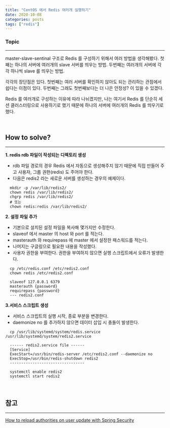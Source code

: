 ```yaml
---
title: "CentOS 에서 Redis 여러개 실행하기"
date: 2020-10-08
categories: posts
tags: ["redis"]
---
```


### **Topic**
---
master-slave-sentinal 구조로 Redis 를 구성하기 위해서 여러 방법을 생각해봤다. 첫째는 하나의 서버에 여러개의 slave 서버를 띄우는 방법. 두번째는 여러개의 서버에 각각 하나씩 slave 를 띄우는 방법.

각각의 장단점은 있다. 첫번째는 여러 서버를 확인하지 않아도 되는 관리하는 관점에서 쉽다는 이점이 있다. 두번째는 그래도 첫번째보다는 더 나은 안정성? 이 있을 수 있겠다.

Redis 를 여러개로 구성하는 이유에 따라 나뉘겠지만, 나는 여기서 Redis 를 단순히 세션 클러스터링으로 사용하기로 했기 때문에 하나의 서버에 여러개의 Redis 를 띄우기로 했다.

<br>

## **How to solve?**
---
**1. redis rdb 파일이 작성되는 디렉토리 생성**
  - rdb 파일 경로의 경우 Redis 에서 자동으로 생성해주지 않기 때문에 직접 만들어 주고 사용자, 그룹 권한(redis) 도 주어야 한다.
  - 다음은 redis2 라는 새로운 서버를 생성하는 경우의 예제이다.
  ```shell
    mkdir -p /var/lib/redis2/
    chown redis /var/lib/redis2/
    chgrp redis /var/lib/redis2/
    # 또는
    chown redis:redis /var/lib/redis2/
  ```
**2. 설정 파일 추가**
  - 기본으로 설치된 설정 파일을 복사해 몇가지만 수정한다.
  - slaveof 에서 master 의 host 와 port 를 적는다.
  - masterauth 와 requirepass 에 master 에서 설정한 패스워드를 적는다.
  - 나머지는 구글링으로 필요한 내용을 작성했다.
  - 사용자 권한을 부여한다. 권한을 부여하지 않으면 실행 스크립트에서 오류가 발생한다.
  ```shell
    cp /etc/redis.conf /etc/redis2.conf
    chown redis /etc/redis2.conf

    slaveof 127.0.0.1 6379
    masterauth {password}
    requirepass {password}
    --- redis2.conf
  ```
**3.서비스 스크립트 생성**
  - 서비스 스크립트의 실행 시작, 종료 부분을 변경한다.
  - daemonize no 를 추가하지 않으면 데이터 삽입 시 충돌이 발생한다.
  ```shell
    cp /usr/lib/systemd/system/redis.service /usr/lib/systemd/system/redis2.service

    ------ redis2.service file ------
    [Service]
    ExecStart=/usr/bin/redis-server /etc/redis2.conf --daemonize no
    ExecStop=/usr/bin/redis-shutdown redis2
    ---------------------------------

    systemctl enable redis2
    systemctl start redis2
  ```

<br>

## **참고**
---

[How to reload authorities on user update with Spring Security](https://stackoverflow.com/questions/9910252/how-to-reload-authorities-on-user-update-with-spring-security)